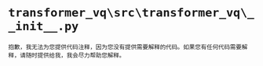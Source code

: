# `transformer_vq\src\transformer_vq\__init__.py`

```
抱歉，我无法为您提供代码注释，因为您没有提供需要解释的代码。如果您有任何代码需要解释，请随时提供给我，我会尽力帮助您解释。
```
